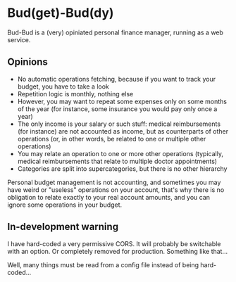 # Bud(get)-Bud(dy)

Bud-Bud is a (very) opiniated personal finance manager, running as a web service.

## Opinions

* No automatic operations fetching, because if you want to track your budget, you have to take a look
* Repetition logic is monthly, nothing else
* However, you may want to repeat some expenses only on some months of the year (for instance, some insurance you would pay only once a year)
* The only income is your salary or such stuff: medical reimbursements (for instance) are not accounted as income, but as counterparts of other operations (or, in other words, be related to one or multiple other operations)
* You may relate an operation to one or more other operations (typically, medical reimbursements that relate to multiple doctor appointments)
* Categories are split into supercategories, but there is no other hierarchy

Personal budget management is not accounting, and sometimes you may have weird or "useless" operations on your account, that's why there is no obligation to relate exactly to your real account amounts, and you can ignore some operations in your budget.

## In-development warning

I have hard-coded a very permissive CORS. It will probably be switchable with an option. Or completely removed for production. Something like that...

Well, many things must be read from a config file instead of being hard-coded...